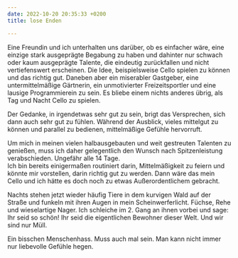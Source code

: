 ```yaml
---
date: 2022-10-20 20:35:33 +0200
title: lose Enden

---
```

Eine Freundin und ich unterhalten uns darüber, ob es einfacher wäre, eine einzige stark ausgeprägte Begabung zu haben und dahinter nur schwach oder kaum ausgeprägte Talente, die eindeutig zurückfallen und nicht vertiefenswert erscheinen. Die Idee, beispielsweise Cello spielen zu können und das richtig gut. Daneben aber ein miserabler Gastgeber, eine untermittelmäßige Gärtnerin, ein unmotivierter Freizeitsportler und eine lausige Programmierein zu sein. Es bliebe einem nichts anderes übrig, als Tag und Nacht Cello zu spielen.

Der Gedanke, in irgendetwas sehr gut zu sein, brigt das Versprechen, sich dann auch sehr gut zu fühlen. Während der Ausblick, vieles mittelgut zu können und parallel zu bedienen, mittelmäßige Gefühle hervorruft.

Um mich in meinen vielen halbausgebauten und weit gestreuten Talenten zu genießen, muss ich daher gelegentlich den Wunsch nach Spitzenleistung verabschieden. Ungefähr alle 14 Tage.  
Ich bin bereits einigermaßen routiniert darin, Mittelmäßigkeit zu feiern und könnte mir vorstellen, darin richtig gut zu werden. Dann wäre das mein Cello und ich hätte es doch noch zu etwas Außerordentlichem gebracht.

Nachts stehen jetzt wieder häufig Tiere in dem kurvigen Wald auf der Straße und funkeln mit ihren Augen in mein Scheinwerferlicht. Füchse, Rehe und wieselartige Nager. Ich schleiche im 2. Gang an ihnen vorbei und sage: Ihr seid so schön! Ihr seid die eigentlichen Bewohner dieser Welt. Und wir sind nur Müll.

Ein bisschen Menschenhass. Muss auch mal sein. Man kann nicht immer nur liebevolle Gefühle hegen.